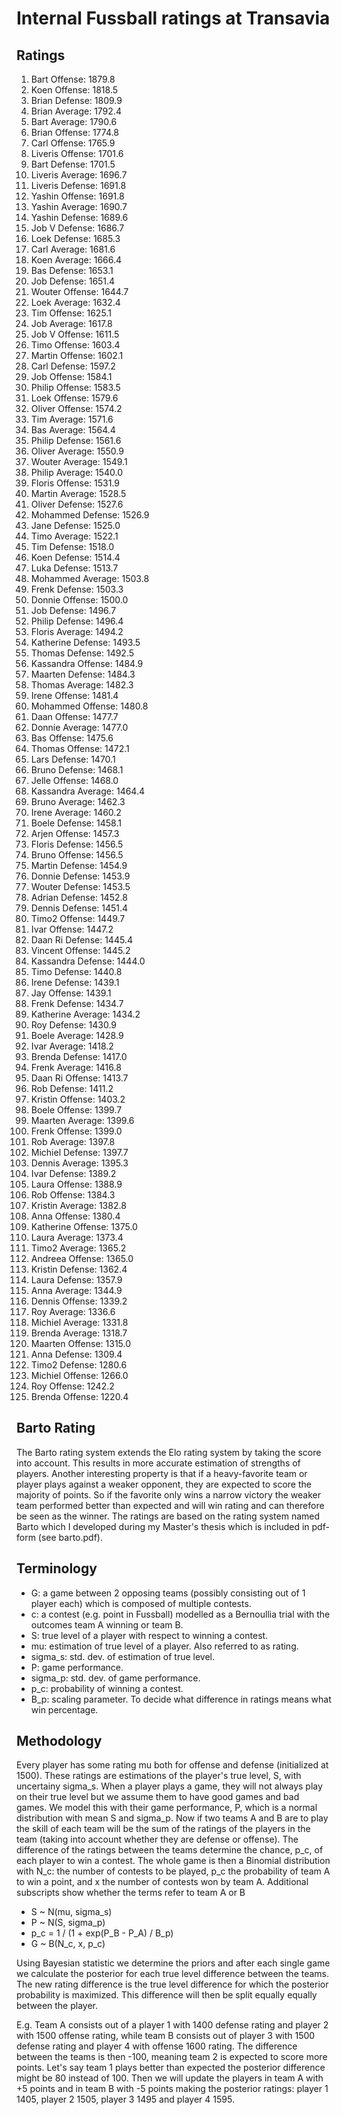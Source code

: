 # Internal Fussball ratings at Transavia
## Ratings
1. Bart Offense: 1879.8 
2. Koen Offense: 1818.5 
3. Brian Defense: 1809.9 
4. Brian Average: 1792.4 
5. Bart Average: 1790.6 
6. Brian Offense: 1774.8 
7. Carl Offense: 1765.9 
8. Liveris Offense: 1701.6 
9. Bart Defense: 1701.5 
10. Liveris Average: 1696.7 
11. Liveris Defense: 1691.8 
12. Yashin Offense: 1691.8 
13. Yashin Average: 1690.7 
14. Yashin Defense: 1689.6 
15. Job V Defense: 1686.7 
16. Loek Defense: 1685.3 
17. Carl Average: 1681.6 
18. Koen Average: 1666.4 
19. Bas Defense: 1653.1 
20. Job Defense: 1651.4 
21. Wouter Offense: 1644.7 
22. Loek Average: 1632.4 
23. Tim Offense: 1625.1 
24. Job Average: 1617.8 
25. Job V Offense: 1611.5 
26. Timo Offense: 1603.4 
27. Martin Offense: 1602.1 
28. Carl Defense: 1597.2 
29. Job Offense: 1584.1 
30. Philip Offense: 1583.5 
31. Loek Offense: 1579.6 
32. Oliver Offense: 1574.2 
33. Tim Average: 1571.6 
34. Bas Average: 1564.4 
35. Philip  Defense: 1561.6 
36. Oliver Average: 1550.9 
37. Wouter Average: 1549.1 
38. Philip Average: 1540.0 
39. Floris Offense: 1531.9 
40. Martin Average: 1528.5 
41. Oliver Defense: 1527.6 
42. Mohammed Defense: 1526.9 
43. Jane Defense: 1525.0 
44. Timo Average: 1522.1 
45. Tim Defense: 1518.0 
46. Koen Defense: 1514.4 
47. Luka Defense: 1513.7 
48. Mohammed Average: 1503.8 
49. Frenk  Defense: 1503.3 
50. Donnie Offense: 1500.0 
51. Job  Defense: 1496.7 
52. Philip Defense: 1496.4 
53. Floris Average: 1494.2 
54. Katherine Defense: 1493.5 
55. Thomas Defense: 1492.5 
56. Kassandra Offense: 1484.9 
57. Maarten Defense: 1484.3 
58. Thomas Average: 1482.3 
59. Irene Offense: 1481.4 
60. Mohammed Offense: 1480.8 
61. Daan Offense: 1477.7 
62. Donnie Average: 1477.0 
63. Bas Offense: 1475.6 
64. Thomas Offense: 1472.1 
65. Lars Defense: 1470.1 
66. Bruno Defense: 1468.1 
67. Jelle Offense: 1468.0 
68. Kassandra Average: 1464.4 
69. Bruno Average: 1462.3 
70. Irene Average: 1460.2 
71. Boele Defense: 1458.1 
72. Arjen Offense: 1457.3 
73. Floris Defense: 1456.5 
74. Bruno Offense: 1456.5 
75. Martin Defense: 1454.9 
76. Donnie Defense: 1453.9 
77. Wouter Defense: 1453.5 
78. Adrian Defense: 1452.8 
79. Dennis Defense: 1451.4 
80. Timo2 Offense: 1449.7 
81. Ivar Offense: 1447.2 
82. Daan Ri Defense: 1445.4 
83. Vincent Offense: 1445.2 
84. Kassandra Defense: 1444.0 
85. Timo Defense: 1440.8 
86. Irene Defense: 1439.1 
87. Jay Offense: 1439.1 
88. Frenk Defense: 1434.7 
89. Katherine Average: 1434.2 
90. Roy Defense: 1430.9 
91. Boele Average: 1428.9 
92. Ivar Average: 1418.2 
93. Brenda Defense: 1417.0 
94. Frenk Average: 1416.8 
95. Daan Ri Offense: 1413.7 
96. Rob Defense: 1411.2 
97. Kristin Offense: 1403.2 
98. Boele Offense: 1399.7 
99. Maarten Average: 1399.6 
100. Frenk Offense: 1399.0 
101. Rob Average: 1397.8 
102. Michiel Defense: 1397.7 
103. Dennis Average: 1395.3 
104. Ivar Defense: 1389.2 
105. Laura Offense: 1388.9 
106. Rob Offense: 1384.3 
107. Kristin Average: 1382.8 
108. Anna Offense: 1380.4 
109. Katherine Offense: 1375.0 
110. Laura Average: 1373.4 
111. Timo2 Average: 1365.2 
112. Andreea Offense: 1365.0 
113. Kristin Defense: 1362.4 
114. Laura Defense: 1357.9 
115. Anna Average: 1344.9 
116. Dennis Offense: 1339.2 
117. Roy Average: 1336.6 
118. Michiel Average: 1331.8 
119. Brenda Average: 1318.7 
120. Maarten Offense: 1315.0 
121. Anna Defense: 1309.4 
122. Timo2 Defense: 1280.6 
123. Michiel Offense: 1266.0 
124. Roy Offense: 1242.2 
125. Brenda Offense: 1220.4 

## Barto Rating
The Barto rating system extends the Elo rating system by taking the score into account. This results in more accurate estimation of strengths of players. Another interesting property is that if a heavy-favorite team or player plays against a weaker opponent, they are expected to score the majority of points. So if the favorite only wins a narrow victory the weaker team performed better than expected and will win rating and can therefore be seen as the winner. The ratings are based on the rating system named Barto which I developed during my Master's thesis which is included in pdf-form (see barto.pdf).
## Terminology
- G: a game between 2 opposing teams (possibly consisting out of 1 player each) which is composed of multiple contests.
- c: a contest (e.g. point in Fussball) modelled as a Bernoullia trial with the outcomes team A winning or team B.
- S: true level of a player with respect to winning a contest.
- mu: estimation of true level of a player. Also referred to as rating.
- sigma_s: std. dev. of estimation of true level.
- P: game performance.
- sigma_p: std. dev. of game performance.
- p_c: probability of winning a contest.
- B_p: scaling parameter. To decide what difference in ratings means what win percentage.
## Methodology
Every player has some rating mu both for offense and defense (initialized at 1500). These ratings are estimations of the player's true level, S, with uncertainy sigma_s. When a player plays a game, they will not always play on their true level but we assume them to have good games and bad games. We model this with their game performance, P, which is a normal distribution with mean S and sigma_p. Now if two teams A and B are to play the skill of each team will be the sum of the ratings of the players in the team (taking into account whether they are defense or offense). The difference of the ratings between the teams determine the chance, p_c, of each player to win a contest. The whole game is then a Binomial distribution with N_c: the number of contests to be played, p_c the probability of team A to win a point, and x the number of contests won by team A. Additional subscripts show whether the terms refer to team A or B
- S ~ N(mu, sigma_s)
- P ~ N(S, sigma_p)
- p_c = 1 / (1 + exp(P_B - P_A) / B_p)
- G ~ B(N_c, x, p_c)

Using Bayesian statistic we determine the priors and after each single game we calculate the posterior for each true level difference between the teams. The new rating difference is the true level difference for which the posterior probability is maximized. This difference will then be split equally equally between the player. 

E.g. Team A consists out of a player 1 with 1400 defense rating and player 2 with 1500 offense rating, while team B consists out of player 3 with 1500 defense rating and player 4 with offense 1600 rating. The difference between the teams is then -100, meaning team 2 is expected to score more points. Let's say team 1 plays better than expected the posterior difference might be 80 instead of 100. Then we will update the players in team A with +5 points and in team B with -5 points making the posterior ratings: player 1 1405, player 2 1505, player 3 1495 and player 4 1595.